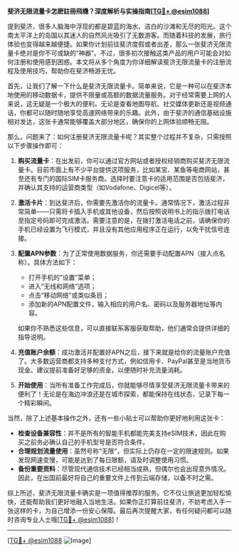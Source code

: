 **斐济无限流量卡怎麽註冊飛機？深度解析与实操指南[[TG💪+ @esim1088](https://t.me/s/esim1088)]**

提到斐济，很多人脑海中浮现的都是碧蓝的海水、洁白的沙滩和无尽的阳光。这个南太平洋上的岛国以其迷人的自然风光吸引了无数游客。而随着科技的发展，旅行体验也变得越来越便捷。如果你计划前往斐济度假或者出差，那么一张斐济无限流量卡绝对是你不可或缺的“神器”。不过，很多初次接触这类产品的用户可能会对如何注册和使用感到困惑。本文将从多个角度为你详细解读斐济无限流量卡的注册流程及使用技巧，帮助你在斐济畅游无忧。

首先，让我们了解一下什么是斐济无限流量卡。简单来说，它是一种可以在斐济本地使用的移动数据卡，提供不限量或高额的数据流量服务。对于经常需要上网的人来说，这无疑是一个极大的便利。无论是查看地图导航、社交媒体更新还是视频通话，你都可以随时随地享受高速网络带来的乐趣。此外，由于斐济的通信基础设施相对发达，这张卡通常能够覆盖大部分地区，确保你的上网体验顺畅无阻。

那么，问题来了：如何注册斐济无限流量卡呢？其实整个过程并不复杂，只需按照以下步骤操作即可：

1. **购买流量卡**：在出发前，你可以通过官方网站或者授权经销商购买斐济无限流量卡。目前市面上有不少平台提供这项服务，比如某宝、某鱼等电商网站，甚至还有专门的国际SIM卡服务商。选择时要注意卡的适用范围是否包括斐济，并确认其支持的运营商类型（如Vodafone、Digicel等）。

2. **激活卡片**：到达斐济后，你需要先激活你的流量卡。通常情况下，激活过程非常简单——只需将卡插入手机或其他设备，然后按照说明书上的指示拨打电话至指定号码即可完成激活。需要注意的是，在拨打激活电话之前，请确保你的手机已经设置为飞行模式，并且没有其他应用程序正在运行，以免干扰信号连接。

3. **配置APN参数**：为了正常使用数据服务，你还需要手动配置APN（接入点名称）。具体方法如下：
   - 打开手机的“设置”菜单；
   - 进入“无线和网络”选项；
   - 点击“移动网络”或类似条目；
   - 添加新的APN配置文件，输入相应的用户名、密码以及服务器地址等内容。
   
   如果你不熟悉这些信息，可以直接联系客服获取帮助，他们通常会提供详细的指导说明。

4. **充值账户余额**：成功激活并配置好APN之后，接下来就是给你的流量账户充值了。大多数运营商都支持多种支付方式，例如信用卡、PayPal甚至是当地货币现金。建议提前准备好足够的资金，以便随时补充流量消耗。

5. **开始使用**：当所有准备工作完成后，你就能够尽情享受斐济无限流量卡带来的便利了！无论是在海边冲浪还是在城市探索，都能保持在线状态，记录下每一个精彩瞬间。

当然，除了上述基本操作之外，还有一些小贴士可以帮助你更好地利用这张卡：

- **检查设备兼容性**：并不是所有的智能手机都能完美支持eSIM技术，因此在购买之前务必确认自己的手机型号是否符合条件。
- **合理规划流量使用**：虽然号称“无限”，但实际上仍存在一定的限速规则。如果发现网速变慢，可能是达到了每日限额，请及时调整使用习惯。
- **备份重要资料**：尽管现代通信技术已经相当成熟，但偶尔也会出现意外情况。因此，在出国前最好将自己的重要文件上传到云端存储，以备不时之需。

综上所述，斐济无限流量卡确实是一项值得推荐的服务。它不仅让旅途更加轻松愉快，还能帮助我们更好地融入当地生活。如果你正打算前往斐济，不妨考虑入手一张这样的卡，为自己增添一份安心保障。最后再次提醒大家，有任何疑问都可以随时咨询专业人士哦[[TG💪+ @esim1088](https://t.me/s/esim1088)]！

---

[[TG💪+ @esim1088](https://t.me/s/esim1088) ![Image](https://i.postimg.cc/4NQfJmqS/Snipaste-2025-05-13-00-14-12.png)]